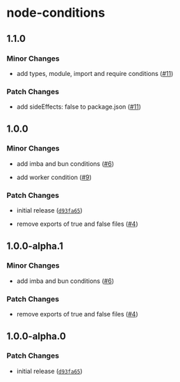 # node-conditions

## 1.1.0

### Minor Changes

- add types, module, import and require conditions ([#11](https://github.com/svitejs/node-conditions/pull/11))

### Patch Changes

- add sideEffects: false to package.json ([#11](https://github.com/svitejs/node-conditions/pull/11))

## 1.0.0

### Minor Changes

- add imba and bun conditions ([#6](https://github.com/svitejs/node-conditions/pull/6))

- add worker condition ([#9](https://github.com/svitejs/node-conditions/pull/9))

### Patch Changes

- initial release ([`d93fa65`](https://github.com/svitejs/node-conditions/commit/d93fa6577fc35c0e4c61809814b5cb632b2a2a70))

- remove exports of true and false files ([#4](https://github.com/svitejs/node-conditions/pull/4))

## 1.0.0-alpha.1

### Minor Changes

- add imba and bun conditions ([#6](https://github.com/svitejs/node-conditions/pull/6))

### Patch Changes

- remove exports of true and false files ([#4](https://github.com/svitejs/node-conditions/pull/4))

## 1.0.0-alpha.0

### Patch Changes

- initial release ([`d93fa65`](https://github.com/svitejs/node-conditions/commit/d93fa6577fc35c0e4c61809814b5cb632b2a2a70))
